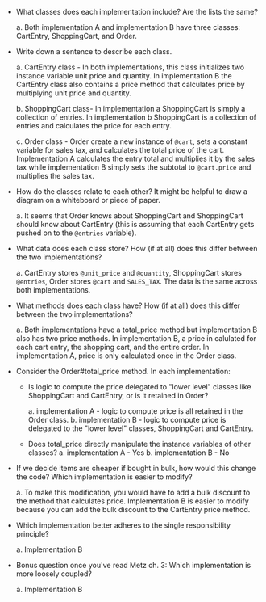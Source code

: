 * What classes does each implementation include? Are the lists the same?

  a. Both implementation A and implementation B have three classes: CartEntry, ShoppingCart, and Order.

* Write down a sentence to describe each class.

  a. CartEntry class - In both implementations, this class initializes two instance variable unit price and quantity. In implementation B the CartEntry class also contains a price method that calculates price by multiplying unit price and quantity.

  b. ShoppingCart class- In implementation a ShoppingCart is simply a collection of entries. In implementation b ShoppingCart is a collection of entries and calculates the price for each entry.

  c. Order class - Order create a new instance of `@cart`, sets a constant variable for sales tax, and calculates the total price of the cart. Implementation A calculates the entry total and multiplies it by the sales tax while implementation B simply sets the subtotal to `@cart.price` and multiplies the sales tax.  


* How do the classes relate to each other? It might be helpful to draw a diagram on a whiteboard or piece of paper.

  a. It seems that Order knows about ShoppingCart and ShoppingCart should know about CartEntry (this is assuming that each CartEntry gets pushed on to the `@entries` variable).

* What data does each class store? How (if at all) does this differ between the two implementations?

  a. CartEntry stores `@unit_price` and `@quantity`, ShoppingCart stores `@entries`,  Order stores `@cart` and `SALES_TAX`. The data is the same across both implementations.

* What methods does each class have? How (if at all) does this differ between the two implementations?

  a. Both implementations have a total_price method but implementation B also has two price methods. In implementation B, a price in calulated for each cart entry, the shopping cart, and the entire order. In implementation A, price is only calculated once in the Order class.

* Consider the Order#total_price method. In each implementation:
  * Is logic to compute the price delegated to "lower level" classes like ShoppingCart and CartEntry, or is it retained in Order?

    a. implementation A - logic to compute price is all retained in the Order class.
    b. implementation B - logic to compute price is delegated to the "lower level" classes, ShoppingCart and CartEntry.

  * Does total_price directly manipulate the instance variables of other classes?
    a. implementation A - Yes
    b. implementation B - No

* If we decide items are cheaper if bought in bulk, how would this change the code? Which implementation is easier to modify?

  a. To make this modification, you would have to add a bulk discount to the method that calculates price. Implementation B is easier to modify because you can add the bulk discount to the CartEntry price method.

* Which implementation better adheres to the single responsibility principle?

  a. Implementation B

* Bonus question once you've read Metz ch. 3: Which implementation is more loosely coupled?

  a. Implementation B
